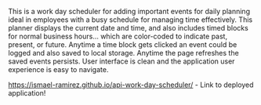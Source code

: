 
This is a work day scheduler for adding important events for daily planning
ideal in employees with a busy schedule for managing time effectively.
This planner displays the current date and time, and also includes timed
blocks for normal business hours... which are color-coded to indicate past, 
present, or future. Anytime a time block gets clicked an event could be 
logged and also saved to local storage. Anytime the page refreshes the saved
events persists. User interface is clean and the application user experience
is easy to navigate.



https://ismael-ramirez.github.io/api-work-day-scheduler/ - Link to deployed application!

